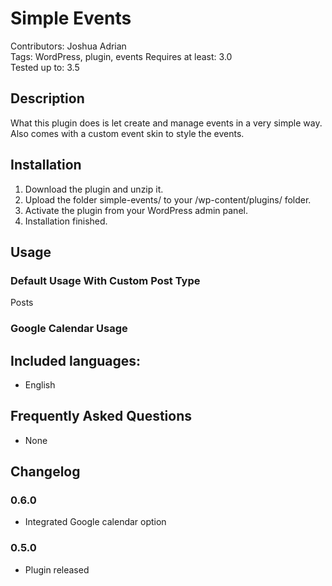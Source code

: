 # Simple Events

Contributors: Joshua Adrian  
Tags: WordPress, plugin, events 
Requires at least: 3.0  
Tested up to: 3.5  

## Description

What this plugin does is let create and manage events in a very simple way. Also comes with a custom event skin to style the events.  

## Installation

1. Download the plugin and unzip it.
2. Upload the folder simple-events/ to your /wp-content/plugins/ folder.
3. Activate the plugin from your WordPress admin panel.
4. Installation finished.

## Usage

### Default Usage With Custom Post Type

Posts

### Google Calendar Usage

## Included languages:

* English

## Frequently Asked Questions

* None

## Changelog

### 0.6.0
* Integrated Google calendar option

### 0.5.0
* Plugin released